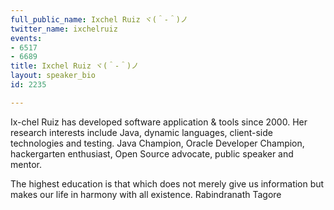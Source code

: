 ```yaml
---
full_public_name: Ixchel Ruiz ヾ(＾-＾)ノ
twitter_name: ixchelruiz
events:
- 6517
- 6689
title: Ixchel Ruiz ヾ(＾-＾)ノ
layout: speaker_bio
id: 2235

---
```

Ix-chel Ruiz has developed software application & tools since 2000. Her research interests include Java, dynamic languages, client-side technologies and testing. Java Champion, Oracle Developer Champion, hackergarten enthusiast, Open Source advocate, public speaker and mentor.

The highest education is that which does not merely give us information but makes our life in harmony with all existence.
Rabindranath Tagore